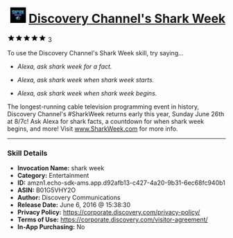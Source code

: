 # &nbsp;<img src="skill_icon" alt="Discovery Channel's Shark Week icon" width="36"> [Discovery Channel's Shark Week](http://alexa.amazon.com/#skills/amzn1.echo-sdk-ams.app.d92afb13-c427-4a20-9b31-6ec68fc940b1)
![5 stars](../../images/ic_star_black_18dp_1x.png)![5 stars](../../images/ic_star_black_18dp_1x.png)![5 stars](../../images/ic_star_black_18dp_1x.png)![5 stars](../../images/ic_star_black_18dp_1x.png)![5 stars](../../images/ic_star_black_18dp_1x.png) 3

To use the Discovery Channel's Shark Week skill, try saying...

* *Alexa, ask shark week for a fact.*

* *Alexa, ask shark week when shark week starts.*

* *Alexa, ask shark week when shark week begins.*

The longest-running cable television programming event in history, Discovery Channel's #SharkWeek returns early this year, Sunday June 26th at 8/7c! Ask Alexa for shark facts, a countdown for when shark week begins, and more! Visit www.SharkWeek.com for more info.

***

### Skill Details

* **Invocation Name:** shark week
* **Category:** Entertainment
* **ID:** amzn1.echo-sdk-ams.app.d92afb13-c427-4a20-9b31-6ec68fc940b1
* **ASIN:** B01G5VHY2O
* **Author:** Discovery Communications
* **Release Date:** June 6, 2016 @ 15:38:30
* **Privacy Policy:** https://corporate.discovery.com/privacy-policy/
* **Terms of Use:** https://corporate.discovery.com/visitor-agreement/
* **In-App Purchasing:** No

